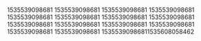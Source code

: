 1535539098681
1535539098681
1535539098681
1535539098681
1535539098681
1535539098681
1535539098681
1535539098681
1535539098681
1535539098681
1535539098681
1535539098681
1535539098681
1535539098681
15355390986811535608058462